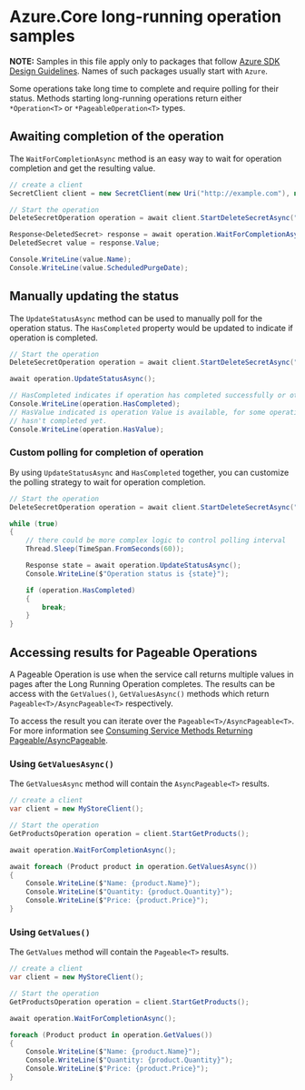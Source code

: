# Azure.Core long-running operation samples

**NOTE:** Samples in this file apply only to packages that follow [Azure SDK Design Guidelines](https://azure.github.io/azure-sdk/dotnet_introduction.html). Names of such packages usually start with `Azure`. 

Some operations take long time to complete and require polling for their status. Methods starting long-running operations return either `*Operation<T>` or `*PageableOperation<T>` types.

## Awaiting completion of the operation

The `WaitForCompletionAsync` method is an easy way to wait for operation completion and get the resulting value.

```C# Snippet:OperationCompletion
// create a client
SecretClient client = new SecretClient(new Uri("http://example.com"), new DefaultAzureCredential());

// Start the operation
DeleteSecretOperation operation = await client.StartDeleteSecretAsync("SecretName");

Response<DeletedSecret> response = await operation.WaitForCompletionAsync();
DeletedSecret value = response.Value;

Console.WriteLine(value.Name);
Console.WriteLine(value.ScheduledPurgeDate);
```

## Manually updating the status

The `UpdateStatusAsync` method can be used to manually poll for the operation status. The `HasCompleted` property would be updated to indicate if operation is completed.

```C# Snippet:OperationUpdateStatus
// Start the operation
DeleteSecretOperation operation = await client.StartDeleteSecretAsync("SecretName");

await operation.UpdateStatusAsync();

// HasCompleted indicates if operation has completed successfully or otherwise
Console.WriteLine(operation.HasCompleted);
// HasValue indicated is operation Value is available, for some operations it can return true even when operation
// hasn't completed yet.
Console.WriteLine(operation.HasValue);
```

### Custom polling for completion of operation

By using `UpdateStatusAsync` and `HasCompleted` together, you can customize the polling strategy to wait for operation completion.

```C# Snippet:OperationCustomPollingCompletion
// Start the operation
DeleteSecretOperation operation = await client.StartDeleteSecretAsync("SecretName");

while (true)
{
    // there could be more complex logic to control polling interval
    Thread.Sleep(TimeSpan.FromSeconds(60));

    Response state = await operation.UpdateStatusAsync();
    Console.WriteLine($"Operation status is {state}");

    if (operation.HasCompleted)
    {
        break;
    }
}
```

## Accessing results for Pageable Operations

A Pageable Operation is use when the service call returns multiple values in pages after the Long Running Operation completes. The results can be access with the `GetValues()`, `GetValuesAsync()` methods which return `Pageable<T>/AsyncPageable<T>` respectively.

To access the result you can iterate over the `Pageable<T>/AsyncPageable<T>`. For more information see [Consuming Service Methods Returning Pageable/AsyncPageable](https://github.com/Azure/azure-sdk-for-net/tree/main/sdk/core/Azure.Core#consuming-service-methods-returning-asyncpageablet).

### Using `GetValuesAsync()`
The `GetValuesAsync` method will contain the `AsyncPageable<T>` results.

```C# Snippet:PageableOperationGetValuesAsync
// create a client
var client = new MyStoreClient();

// Start the operation
GetProductsOperation operation = client.StartGetProducts();

await operation.WaitForCompletionAsync();

await foreach (Product product in operation.GetValuesAsync())
{
    Console.WriteLine($"Name: {product.Name}");
    Console.WriteLine($"Quantity: {product.Quantity}");
    Console.WriteLine($"Price: {product.Price}");
}
```

### Using `GetValues()`
The `GetValues` method will contain the `Pageable<T>` results.

```C# Snippet:PageableOperationGetValues
// create a client
var client = new MyStoreClient();

// Start the operation
GetProductsOperation operation = client.StartGetProducts();

await operation.WaitForCompletionAsync();

foreach (Product product in operation.GetValues())
{
    Console.WriteLine($"Name: {product.Name}");
    Console.WriteLine($"Quantity: {product.Quantity}");
    Console.WriteLine($"Price: {product.Price}");
}
```
